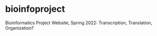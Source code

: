 # bioinfoproject
Bioinformatics Project Website, Spring 2022: Transcription, Translation, Organization? 
